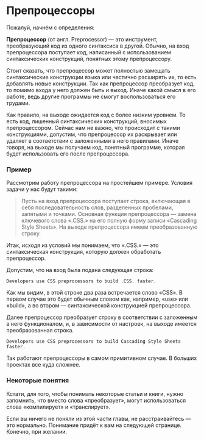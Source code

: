 # Препроцессоры

Пожалуй, начнём с определения:

**Препроцессор** (от англ. Preprocessor) — это инструмент, преобразующий код из одного синтаксиса в другой. Обычно, на вход препроцессора поступает код, написанный с использованием синтаксических конструкций, понятных этому препроцессору.

Стоит сказать, что препроцессор может полностью замещать синтаксические конструкции языка или частично расширять их, то есть добавлять новые конструкции. Так как препроцессор преобразует код, то помимо входа у него должен быть и выход. Иначе какой смысл в его работе, ведь другие программы не смогут воспользоваться его трудами.

Как правило, на выходе ожидается код с более низким уровнем. То есть код, лишенный синтаксических конструкций, вносимых препроцессором. Сейчас нам не важно, что происходит с такими конструкциями, допустим, что препроцессор их раскрывает или удаляет в соответствии с заложенными в него правилами. Иначе говоря, на выходе мы получаем код, понятный программе, которая будет использовать его после препроцессора.



### Пример

Рассмотрим работу препроцессора на простейшем примере. Условия задачи у нас будут такими:

> Пусть на вход препроцессора поступает строка, включающая в себя последовательность слов, разделенных пробелами, запятыми и точками. Основная функция препроцессора — замена ключевого слова «.CSS.» на его полную форму записи «Cascading Style Sheets». На выходе препроцессора имеем преобразованную строку.

Итак, исходя из условий мы понимаем, что «.CSS.» — это синтаксическая конструкция, которую должен обработать препроцессор.

Допустим, что на вход была подана следующая строка:

```
Developers use CSS preprocessors to build .CSS. faster.
```

Как мы видим, в этой строке два раза встречается слово «CSS». В первом случае это будет обычным словом как, например, «use» или «build», а во втором — синтаксической конструкцией препроцессора.

Далее препроцессор преобразует строку в соответствии с заложенным в него функционалом, и, в зависимости от настроек, на выходе имеется преобразованная строка.


```
Developers use CSS preprocessors to build Cascading Style Sheets faster.
```

Так работают препроцессоры в самом примитивном случае. В больших проектах все куда сложнее.



### Некоторые понятия

Кстати, для того, чтобы понимать некоторые статьи и книги, нужно запомнить, что вместо слова «преобразует», могут использоваться слова «компилирует» и «транслирует».

Если вы ничего не поняли из этой части главы, не расстраивайтесь — это нормально. Понимание придёт к вам на следующей странице. Конечно, при желании.

